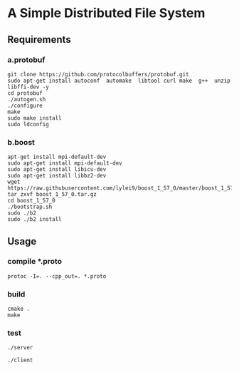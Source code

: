 # A Simple Distributed File System
## Requirements
### a.protobuf
```
git clone https://github.com/protocolbuffers/protobuf.git
sudo apt-get install autoconf  automake  libtool curl make  g++  unzip libffi-dev -y
cd protobuf
./autogen.sh
./configure
make
sudo make install
sudo ldconfig
```

### b.boost
```
apt-get install mpi-default-dev
sudo apt-get install mpi-default-dev
sudo apt-get install libicu-dev
sudo apt-get install libbz2-dev
wget https://raw.githubusercontent.com/lylei9/boost_1_57_0/master/boost_1_57_0.tar.gz
tar zxvf boost_1_57_0.tar.gz
cd boost_1_57_0
./bootstrap.sh
sudo ./b2
sudo ./b2 install
```

## Usage
### compile *.proto
`protoc -I=. --cpp_out=. *.proto`
### build
```
cmake .
make
```
### test
`./server`

`./client`